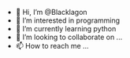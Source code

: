 - 👋 Hi, I’m @Blacklagon
- 👀 I’m interested in programming
- 🌱 I’m currently learning python
- 💞️ I’m looking to collaborate on ...
- 📫 How to reach me ...

<!---
Blacklagon/Blacklagon is a ✨ special ✨ repository because its `README.md` (this file) appears on your GitHub profile.
You can click the Preview link to take a look at your changes.
--->

